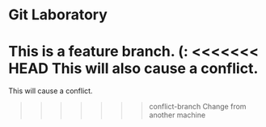 # Git Laboratory
This is a feature branch. (:
<<<<<<< HEAD
This will also cause a conflict.
=======
This will cause a conflict.
>>>>>>> conflict-branch
Change from another machine
